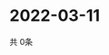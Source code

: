 # 2022-03-11
  共 0条

  <!-- BEGIN -->
  <!-- 最后更新时间Fri Mar 11 2022 04:07:43 GMT+0000 (Coordinated Universal Time) -->
  
  <!-- END -->
  
  